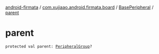 [android-firmata](../../index.md) / [com.xujiaao.android.firmata.board](../index.md) / [BasePeripheral](index.md) / [parent](./parent.md)

# parent

`protected val parent: `[`PeripheralGroup`](../-peripheral-group/index.md)`?`